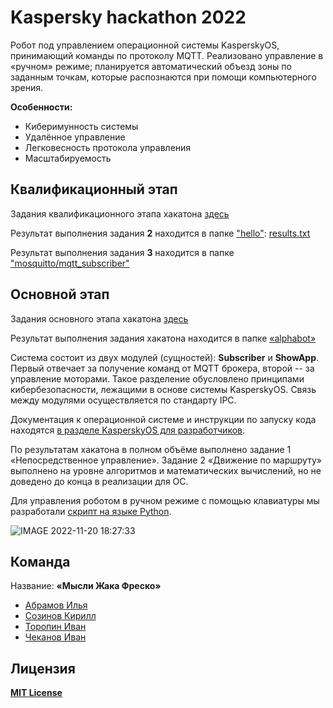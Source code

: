 # Kaspersky hackathon 2022

Робот под управлением операционной системы KasperskyOS, принимающий команды по протоколу MQTT. Реализовано управление в «ручном» режиме; планируется автоматический объезд зоны по заданным точкам, которые распознаются при помощи компьютерного зрения.

**Особенности:**
- Киберимунность системы
- Удалённое управление
- Легковесность протокола управления
- Масштабируемость

## Квалификационный этап

Задания квалификационного этапа хакатона [здесь](Задание_квалификационного_этапа.pdf)  

Результат выполнения задания **2** находится в папке ["hello"](hello): [results.txt](hello/results.txt)  

Результат выполнения задания **3** находится в папке ["mosquitto/mqtt_subscriber"](mosquitto/mqtt_subscriber)  

## Основной этап

Задания основного этапа хакатона [здесь](Задание_основного_этапа.pdf)  

Результат выполнения задания хакатона находится в папке [«alphabot»](alphabot/)

Система состоит из двух модулей (сущностей): **Subscriber** и **ShowApp**. Первый отвечает за получение команд от MQTT брокера, второй -- за управление моторами. Такое разделение обусловлено принципами кибербезопасности, лежащими в основе системы KasperskyOS. Связь между модулями осуществляется по стандарту IPC. 

Документация к операционной системе и инструкции по запуску кода находятся [в разделе KasperskyOS для разработчиков](https://support.kaspersky.ru/help/KCE/1.1/ru-RU/whats_new.htm).

По результатам хакатона в полном объёме выполнено задание 1 «Непосредственное управление». Задание 2 «Движение по маршруту» выполнено на уровне алгоритмов и математических вычислений, но не доведено до конца в реализации для ОС.

Для управления роботом в ручном режиме с помощью клавиатуры мы разработали [скрипт на языке Python](control.py). 

![IMAGE 2022-11-20 18:27:33](https://user-images.githubusercontent.com/78589729/202910718-4e74e58d-f974-40f8-a66e-dc71e65f08d8.jpg)

## Команда

Название: **«Мысли Жака Фреско»**
- [Абрамов Илья](https://github.com/Eagle-008)
- [Созинов Кирилл](https://github.com/KirillSozin)
- [Торопин Иван](https://github.com/Lhesnor)
- [Чеканов Иван](https://github.com/ichekanov)

## Лицензия 
[**MIT License**](LICENSE)
